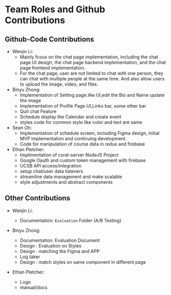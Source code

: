 # Team Roles and Github Contributions

## Github-Code Contributions

- Wenjin Li:
  - Mainly fcous on the chat page implementation, including the chat page UI design, the chat page backend implementation, and the chat page frontend implementation.
  - For the chat page, user are not limited to chat with one person, they can chat with multiple people at the same time. And also allow users to upload the image, video, and files.
- Binyu Zhong:
  - Implementation of Setting page.like UI,edit the Bio and Name update the image
  - Implementation of Profile Page.UI,Links bar, some other bar
  - Quit chat Feature
  - Schedule display the Calendar and create event
  - styles code for common style like color and text are same
- Sean Oh:
  - Implementation of schedule screen, including Figma design, initial MVP implementation and continuing development.
  - Code for manipulation of course data in redux and firebase
- Ethan Pletcher:
  - Implimentation of coral-server NodeJS Project
  - Google Oauth and custom token management with firebase
  - UCSB API access/integration
  - setup chat/user data listeners
  - streamline data management and make scalable
  - style adjustments and abstract components

## Other Contributions

- Wenjin Li:
  - Documentation: `Evaluation` Folder (A/B Testing)
- Binyu Zhong:

  - Documentation: Evaluation Document
  - Design : Evaluation on Styles
  - Design : matching the Figma and APP
  - Log taker
  - Design : match styles on same component in different page

- Ethan Pletcher:
  - Logo
  - manual/docs
